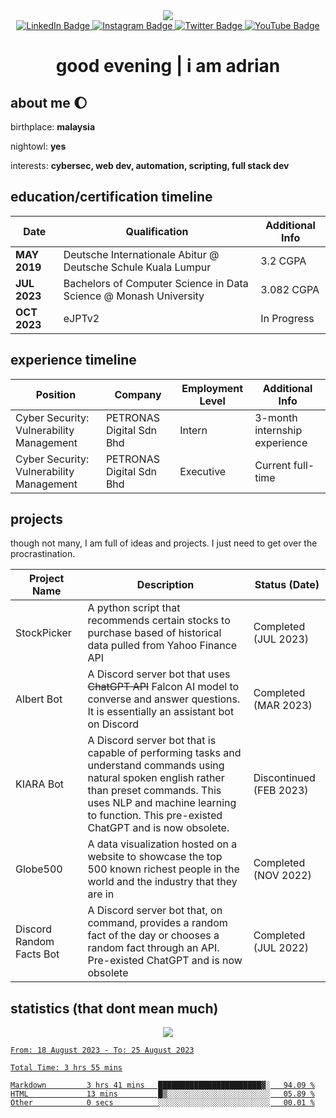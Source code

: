 <div id="header" align="center">
    <img src="https://i.pinimg.com/originals/13/57/06/1357063e3274ba53992ebfabd810288d.gif">
</div>

<div id="badges" align="center">
    <a href="https://www.linkedin.com/in/amiradrian">
        <img src="https://img.shields.io/badge/LinkedIn-blue?style=for-the-badge&logo=linkedin&logoColor=white" alt="LinkedIn Badge"/>
    </a>
    <a href="https://www.instagram.com/adrian.xhtml">
        <img src="https://img.shields.io/badge/instagram-red?style=for-the-badge&logo=instagram&logoColor=white" alt="Instagram Badge"/>
    </a>
    <a href="https://www.twitter.com/adrian.xhtml">
        <img src="https://img.shields.io/badge/twitter-blue?style=for-the-badge&logo=twitter&logoColor=white" alt="Twitter Badge"/>
    </a>
    <a href="https://www.youtube.com/@adrian-mq5fx">
        <img src="https://img.shields.io/badge/youtube-red?style=for-the-badge&logo=youtube&logoColor=white" alt="YouTube Badge"/>
    </a>
</div>

<div id="title" align="center">
    <h1>good evening | i am adrian</h1>
</div>

## about me 🌔

birthplace: **malaysia**

nightowl: **yes**

interests: **cybersec, web dev, automation, scripting, full stack dev**

## education/certification timeline
|Date|Qualification|Additional Info|
|-------------|---------------------------------------------------------------|----|
|**MAY 2019** | Deutsche Internationale Abitur @ Deutsche Schule Kuala Lumpur|3.2 CGPA|
|**JUL 2023** | Bachelors of Computer Science in Data Science @ Monash University|3.082 CGPA|
|**OCT 2023**| eJPTv2 | In Progress|

## experience timeline

|Position|Company|Employment Level|Additional Info|
|-------------|---------------------------------------------------------------|----|-----|
|Cyber Security: Vulnerability Management | PETRONAS Digital Sdn Bhd |Intern| 3-month internship experience |
|Cyber Security: Vulnerability Management | PETRONAS Digital Sdn Bhd |Executive|Current full-time|

## projects

though not many, I am full of ideas and projects. I just need to get over the procrastination.

| Project Name | Description | Status (Date) |
|--------------|-------------|---------------|
|StockPicker| A python script that recommends certain stocks to purchase based of historical data pulled from Yahoo Finance API| Completed (JUL 2023)|
|Albert Bot| A Discord server bot that uses ~~ChatGPT API~~ Falcon AI model to converse and answer questions. It is essentially an assistant bot on Discord| Completed (MAR 2023)|
|KIARA Bot| A Discord server bot that is capable of performing tasks and understand commands using natural spoken english rather than preset commands. This uses NLP and machine learning to function. This pre-existed ChatGPT and is now obsolete. | Discontinued (FEB 2023)|
|Globe500|A data visualization hosted on a website to showcase the top 500 known richest people in the world and the industry that they are in| Completed (NOV 2022)
|Discord Random Facts Bot| A Discord server bot that, on command, provides a random fact of the day or chooses a random fact through an API. Pre-existed ChatGPT and is now obsolete| Completed (JUL 2022)|

## statistics (that dont mean much)

<div id='stats' align='center'>
    <a href = 'https://git.io/streak-stats'><img src = 'https://streak-stats.demolab.com?user=edenfrey&theme=dark&hide_border=true&mode=weekly&card_width=600'>
</div>

<!--START_SECTION:waka-->

```all_time
From: 18 August 2023 - To: 25 August 2023

Total Time: 3 hrs 55 mins

Markdown         3 hrs 41 mins   ███████████████████████▓░   94.09 %
HTML             13 mins         █▒░░░░░░░░░░░░░░░░░░░░░░░   05.89 %
Other            0 secs          ░░░░░░░░░░░░░░░░░░░░░░░░░   00.01 %
```

<!--END_SECTION:waka-->
